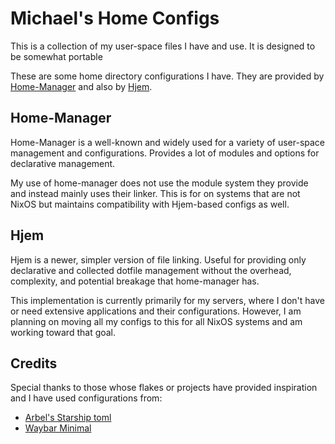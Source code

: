 # Michael's Home Configs

This is a collection of my user-space files I have and use. It is designed to be somewhat portable

These are some home directory configurations I have. They are provided by [Home-Manager](https://github.com/nix-community/home-manager) and also by [Hjem](https://github.com/feel-co/hjem).

## Home-Manager

Home-Manager is a well-known and widely used for a variety of user-space management and configurations. Provides a lot of modules and options for declarative management.

My use of home-manager does not use the module system they provide and instead mainly uses their linker. This is for on systems that are not NixOS but maintains compatibility with Hjem-based configs as well.

## Hjem

Hjem is a newer, simpler version of file linking. Useful for providing only declarative and collected dotfile management without the overhead, complexity, and potential breakage that home-manager has.

This implementation is currently primarily for my servers, where I don't have or need extensive applications and their configurations. However, I am planning on moving all my configs to this for all NixOS systems and am working toward that goal.

## Credits

Special thanks to those whose flakes or projects have provided inspiration and I have used configurations from:

- [Arbel's Starship toml](https://forgejo.spacetime.technology/arbel/nixos)
- [Waybar Minimal](https://github.com/ashish-kus/waybar-minimal/tree/main)
